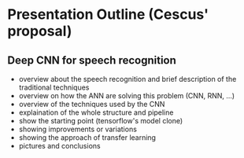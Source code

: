 
# Presentation Outline (Cescus' proposal)

## Deep CNN for speech recognition

 - overview about the speech recognition and brief description of the traditional techniques
 - overview on how the ANN are solving this problem (CNN, RNN, ...)
 - overview of the techniques used by the CNN
 - explaination of the whole structure and pipeline
 - show the starting point (tensorflow's model clone)
 - showing improvements or variations
 - showing the approach of transfer learning
 - pictures and conclusions
